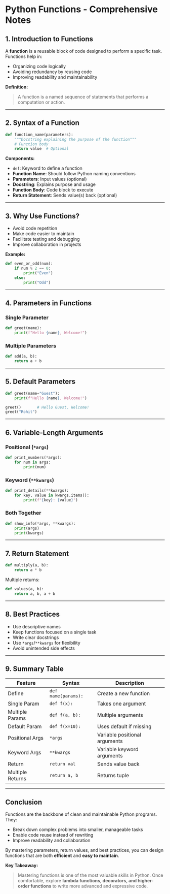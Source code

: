 # **Python Functions - Comprehensive Notes**

## **1. Introduction to Functions**

A **function** is a reusable block of code designed to perform a specific task. Functions help in:

- Organizing code logically
- Avoiding redundancy by reusing code
- Improving readability and maintainability

**Definition:**

> A function is a named sequence of statements that performs a computation or action.

---

## **2. Syntax of a Function**

```python
def function_name(parameters):
    """Docstring explaining the purpose of the function"""
    # Function body
    return value  # Optional
```

**Components:**

- `def`: Keyword to define a function
- **Function Name**: Should follow Python naming conventions
- **Parameters**: Input values (optional)
- **Docstring**: Explains purpose and usage
- **Function Body**: Code block to execute
- **Return Statement**: Sends value(s) back (optional)

---

## **3. Why Use Functions?**

- Avoid code repetition
- Make code easier to maintain
- Facilitate testing and debugging
- Improve collaboration in projects

**Example:**

```python
def even_or_odd(num):
    if num % 2 == 0:
        print("Even")
    else:
        print("Odd")
```

---

## **4. Parameters in Functions**

### Single Parameter

```python
def greet(name):
    print(f"Hello {name}, Welcome!")
```

### Multiple Parameters

```python
def add(a, b):
    return a + b
```

---

## **5. Default Parameters**

```python
def greet(name="Guest"):
    print(f"Hello {name}, Welcome!")

greet()       # Hello Guest, Welcome!
greet("Rohit")
```

---

## **6. Variable-Length Arguments**

### Positional (`*args`)

```python
def print_numbers(*args):
    for num in args:
        print(num)
```

### Keyword (`**kwargs`)

```python
def print_details(**kwargs):
    for key, value in kwargs.items():
        print(f"{key}: {value}")
```

### Both Together

```python
def show_info(*args, **kwargs):
    print(args)
    print(kwargs)
```

---

## **7. Return Statement**

```python
def multiply(a, b):
    return a * b
```

Multiple returns:

```python
def values(a, b):
    return a, b, a + b
```

---

## **8. Best Practices**

- Use descriptive names
- Keep functions focused on a single task
- Write clear docstrings
- Use `*args`/`**kwargs` for flexibility
- Avoid unintended side effects

---

## **9. Summary Table**

| Feature          | Syntax              | Description                   |
| ---------------- | ------------------- | ----------------------------- |
| Define           | `def name(params):` | Create a new function         |
| Single Param     | `def f(x):`         | Takes one argument            |
| Multiple Params  | `def f(a, b):`      | Multiple arguments            |
| Default Param    | `def f(x=10):`      | Uses default if missing       |
| Positional Args  | `*args`             | Variable positional arguments |
| Keyword Args     | `**kwargs`          | Variable keyword arguments    |
| Return           | `return val`        | Sends value back              |
| Multiple Returns | `return a, b`       | Returns tuple                 |

---

## **Conclusion**

Functions are the backbone of clean and maintainable Python programs. They:

- Break down complex problems into smaller, manageable tasks
- Enable code reuse instead of rewriting
- Improve readability and collaboration

By mastering parameters, return values, and best practices, you can design functions that are both **efficient** and **easy to maintain**.

**Key Takeaway:**

> Mastering functions is one of the most valuable skills in Python. Once comfortable, explore **lambda functions, decorators, and higher-order functions** to write more advanced and expressive code.

